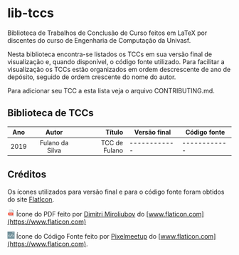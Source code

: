 # lib-tccs
Biblioteca de Trabalhos de Conclusão de Curso feitos em LaTeX por discentes do curso de Engenharia de Computação da Univasf.

Nesta biblioteca encontra-se listados os TCCs em sua versão final de visualização e, quando disponível, o código fonte utilizado. 
Para facilitar a visualização os TCCs estão organizados em ordem descrescente de ano de depósito, seguido de ordem crescente do nome do autor.

Para adicionar seu TCC a esta lista veja o arquivo CONTRIBUTING.md.

## Biblioteca de TCCs

| Ano    | Autor                       | Título                    | Versão final | Código fonte |
| ------ |:---------------------------:| -------------------------:| ------------ | ------------ |
| 2019   | Fulano da Silva   | TCC de Fulano| ------------ | ------------ | [![versão final][pdf-icon]](pdfs/2019-fulano-da-silva.pdf) | [![código fonte][source-code-icon]](https://github.com/fulano-da-silva/tcc-repository/)



## Créditos 
Os ícones utilizados para versão final e para o código fonte foram obtidos do site [FlatIcon](https://www.flaticon.com).

![versão final][pdf-icon] Ícone do PDF feito por [Dimitri Miroliubov](https://www.flaticon.com/authors/dimitry-miroliubov) do [www.flaticon.com](https://www.flaticon.com)


![código fonte][source-code-icon] Ícone do Código Fonte feito por [Pixelmeetup](https://www.flaticon.com/authors/pixelmeetup) do [www.flaticon.com](https://www.flaticon.com).


[pdf-icon]: pdf.png?raw=true "Visualizar a versão final em PDF"
[source-code-icon]: source-code.png?raw=true  "Visualizar o código fonte"
